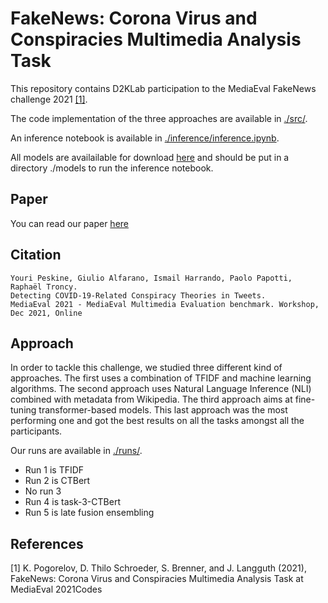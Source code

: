 # FakeNews: Corona Virus and Conspiracies Multimedia Analysis Task

This repository contains D2KLab participation to the MediaEval FakeNews challenge 2021 [[1]](#1).

The code implementation of the three approaches are available in [./src/](./src/).

An inference notebook is available in [./inference/inference.ipynb](./inference/inference.ipynb).

All models are availailable for download [here](https://mediaeval-fakenews.tools.eurecom.fr/) and should be put in a directory ./models to run the inference notebook.

## Paper
You can read our paper [here](https://2021.multimediaeval.com/paper65.pdf)

## Citation
```
Youri Peskine, Giulio Alfarano, Ismail Harrando, Paolo Papotti, Raphaël Troncy.
Detecting COVID-19-Related Conspiracy Theories in Tweets.
MediaEval 2021 - MediaEval Multimedia Evaluation benchmark. Workshop, Dec 2021, Online
```

## Approach

In order to tackle this challenge, we studied three different kind of approaches. The first uses a combination of TFIDF and machine learning algorithms. The second approach uses Natural Language Inference (NLI) combined with metadata from Wikipedia. The third approach aims at fine-tuning transformer-based models.
This last approach was the most performing one and got the best results on all the tasks amongst all the participants.


Our runs are available in [./runs/](./runs/).
 - Run 1 is TFIDF
 - Run 2 is CTBert
 - No run 3
 - Run 4 is task-3-CTBert
 - Run 5 is late fusion ensembling


## References
<a id="1">[1]</a> 
K. Pogorelov, D. Thilo Schroeder, S. Brenner, and J. Langguth (2021), FakeNews: Corona Virus and Conspiracies Multimedia Analysis Task at MediaEval
2021Codes
